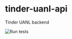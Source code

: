 # tinder-uanl-api
Tinder UANL backend

![Run tests](https://github.com/yeguacelestial/tinder-uanl-api/workflows/.github/workflows/tests.yml/badge.svg)